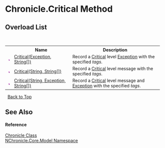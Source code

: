 # Chronicle.Critical Method 
 


## Overload List
&nbsp;<table><tr><th></th><th>Name</th><th>Description</th></tr><tr><td>![Public method](media/pubmethod.gif "Public method")</td><td><a href="M_NChronicle_Core_Model_Chronicle_Critical.md">Critical(Exception, String[])</a></td><td>
Record a <a href="T_NChronicle_Core_Model_ChronicleLevel.md">Critical</a> level <a href="http://msdn2.microsoft.com/en-us/library/c18k6c59" target="_blank">Exception</a> with the specified *tags*.</td></tr><tr><td>![Public method](media/pubmethod.gif "Public method")</td><td><a href="M_NChronicle_Core_Model_Chronicle_Critical_2.md">Critical(String, String[])</a></td><td>
Record a <a href="T_NChronicle_Core_Model_ChronicleLevel.md">Critical</a> level message with the specified *tags*.</td></tr><tr><td>![Public method](media/pubmethod.gif "Public method")</td><td><a href="M_NChronicle_Core_Model_Chronicle_Critical_1.md">Critical(String, Exception, String[])</a></td><td>
Record a <a href="T_NChronicle_Core_Model_ChronicleLevel.md">Critical</a> level message and <a href="http://msdn2.microsoft.com/en-us/library/c18k6c59" target="_blank">Exception</a> with the specified *tags*.</td></tr></table>&nbsp;
<a href="#chronicle.critical-method">Back to Top</a>

## See Also


#### Reference
<a href="T_NChronicle_Core_Model_Chronicle.md">Chronicle Class</a><br /><a href="N_NChronicle_Core_Model.md">NChronicle.Core.Model Namespace</a><br />
